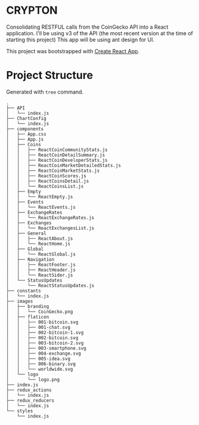 # CRYPTON
Consolidating RESTFUL calls from the CoinGecko API into a React application. I'll be using v3 of the API (the most recent version at the time of starting this project) This app will be using ant design for UI. 

This project was bootstrapped with [Create React App](https://github.com/facebook/create-react-app).

# Project Structure 
Generated with `tree` command.
```
.
├── API
│   └── index.js
├── ChartConfig
│   └── index.js
├── components
│   ├── App.css
│   ├── App.js
│   ├── Coins
│   │   ├── ReactCoinCommunityStats.js
│   │   ├── ReactCoinDetailSummary.js
│   │   ├── ReactCoinDeveloperStats.js
│   │   ├── ReactCoinMarketDetailedStats.js
│   │   ├── ReactCoinMarketStats.js
│   │   ├── ReactCoinScores.js
│   │   ├── ReactCoinsDetail.js
│   │   └── ReactCoinsList.js
│   ├── Empty
│   │   └── ReactEmpty.js
│   ├── Events
│   │   └── ReactEvents.js
│   ├── ExchangeRates
│   │   └── ReactExchangeRates.js
│   ├── Exchanges
│   │   └── ReactExchangesList.js
│   ├── General
│   │   ├── ReactAbout.js
│   │   └── ReactHome.js
│   ├── Global
│   │   └── ReactGlobal.js
│   ├── Navigation
│   │   ├── ReactFooter.js
│   │   ├── ReactHeader.js
│   │   └── ReactSider.js
│   └── StatusUpdates
│       └── ReactStatusUpdates.js
├── constants
│   └── index.js
├── images
│   ├── branding
│   │   └── CoinGecko.png
│   ├── flaticon
│   │   ├── 001-bitcoin.svg
│   │   ├── 001-chat.svg
│   │   ├── 002-bitcoin-1.svg
│   │   ├── 002-bitcoin.svg
│   │   ├── 003-bitcoin-2.svg
│   │   ├── 003-smartphone.svg
│   │   ├── 004-exchange.svg
│   │   ├── 005-idea.svg
│   │   ├── 006-binary.svg
│   │   └── worldwide.svg
│   └── logo
│       └── logo.png
├── index.js
├── redux_actions
│   └── index.js
├── redux_reducers
│   └── index.js
└── styles
    └── index.js
```

